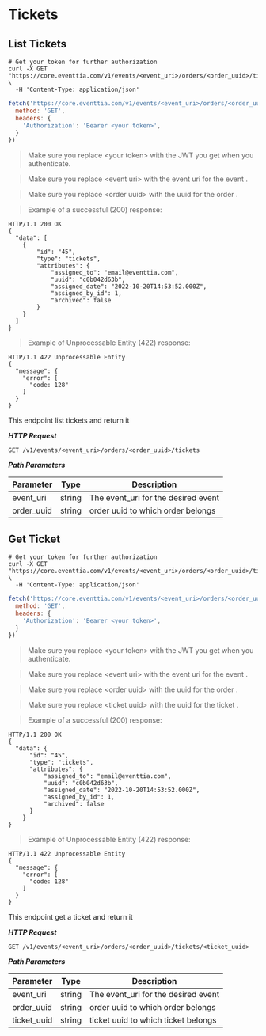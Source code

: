# Tickets

## List Tickets

```shell
# Get your token for further authorization
curl -X GET "https://core.eventtia.com/v1/events/<event_uri>/orders/<order_uuid>/tickets" \
  -H 'Content-Type: application/json'
```

```javascript
fetch('https://core.eventtia.com/v1/events/<event_uri>/orders/<order_uuid>/tickets', {
  method: 'GET',
  headers: {
    'Authorization': 'Bearer <your token>',
  }
})
```

> Make sure you replace &lt;your token&gt; with the JWT you get when you authenticate.

> Make sure you replace &lt;event uri&gt; with the event uri for the event .

> Make sure you replace &lt;order uuid&gt; with the uuid for the order .

> Example of a successful (200) response:

```http
HTTP/1.1 200 OK
{
  "data": [
    {
        "id": "45",
        "type": "tickets",
        "attributes": {
            "assigned_to": "email@eventtia.com",
            "uuid": "c0b042d63b",
            "assigned_date": "2022-10-20T14:53:52.000Z",
            "assigned_by_id": 1,
            "archived": false
        }
    }
  ]
}
```

>Example of Unprocessable Entity (422) response: 

```http
HTTP/1.1 422 Unprocessable Entity
{
  "message": {
    "error": [
      "code: 128"
    ]
  }
}
```

This endpoint list tickets and return it

***HTTP Request***

`GET /v1/events/<event_uri>/orders/<order_uuid>/tickets`

***Path Parameters***

Parameter |  Type   | Description
--------- | ------- | -----------
event_uri | string  | The event_uri for the desired event
order_uuid  | string | order uuid to which order belongs

## Get Ticket

```shell
# Get your token for further authorization
curl -X GET "https://core.eventtia.com/v1/events/<event_uri>/orders/<order_uuid>/tickets/<ticket_uuid>" \
  -H 'Content-Type: application/json'
```

```javascript
fetch('https://core.eventtia.com/v1/events/<event_uri>/orders/<order_uuid>/tickets/<ticket_uuid>', {
  method: 'GET',
  headers: {
    'Authorization': 'Bearer <your token>',
  }
})
```

> Make sure you replace &lt;your token&gt; with the JWT you get when you authenticate. 

> Make sure you replace &lt;event uri&gt; with the event uri for the event .

> Make sure you replace &lt;order uuid&gt; with the uuid for the order .

> Make sure you replace &lt;ticket uuid&gt; with the uuid for the ticket .

> Example of a successful (200) response:

```http
HTTP/1.1 200 OK
{
  "data": {
      "id": "45",
      "type": "tickets",
      "attributes": {
          "assigned_to": "email@eventtia.com",
          "uuid": "c0b042d63b",
          "assigned_date": "2022-10-20T14:53:52.000Z",
          "assigned_by_id": 1,
          "archived": false
      }
    }
}
```

>Example of Unprocessable Entity (422) response:

```http
HTTP/1.1 422 Unprocessable Entity
{
  "message": {
    "error": [
      "code: 128"
    ]
  }
}
```

This endpoint get a ticket and return it

***HTTP Request***

`GET /v1/events/<event_uri>/orders/<order_uuid>/tickets/<ticket_uuid>`

***Path Parameters***

Parameter |  Type   | Description
--------- | ------- | -----------
event_uri | string  | The event_uri for the desired event
order_uuid  | string | order uuid to which order belongs
ticket_uuid  | string | ticket uuid to which ticket belongs
